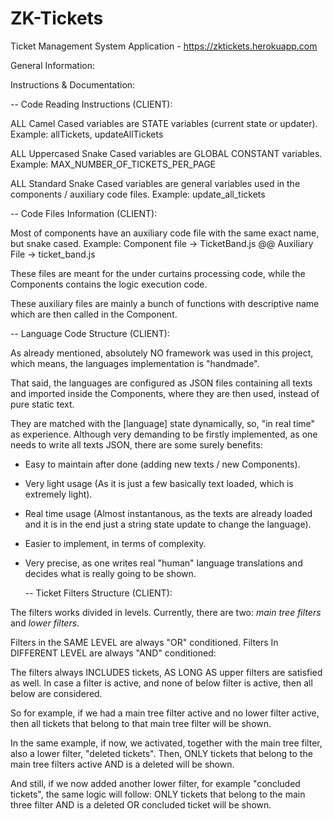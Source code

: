 # ZK-Tickets
Ticket Management System Application - https://zktickets.herokuapp.com

General Information:



Instructions & Documentation:


  --  Code Reading Instructions (CLIENT):

ALL Camel Cased variables are STATE variables (current state or updater).                               Example: allTickets, updateAllTickets

ALL Uppercased Snake Cased variables are GLOBAL CONSTANT variables.                                     Example: MAX_NUMBER_OF_TICKETS_PER_PAGE

ALL Standard Snake Cased variables are general variables used in the components / auxiliary code files. Example: update_all_tickets


  --  Code Files Information (CLIENT):
  
Most of components have an auxiliary code file with the same exact name, but snake cased. Example: Component file -> TicketBand.js @@ Auxiliary File -> ticket_band.js

These files are meant for the under curtains processing code, while the Components contains the logic execution code.

These auxiliary files are mainly a bunch of functions with descriptive name which are then called in the Component.


  --  Language Code Structure (CLIENT):
  
As already mentioned, absolutely NO framework was used in this project, which means, the languages implementation is "handmade".

That said, the languages are configured as JSON files containing all texts and imported inside the Components, where they are then used, instead of pure static text.

They are matched with the [language] state dynamically, so, "in real time" as experience. Although very demanding to be firstly implemented, as one needs to write all texts JSON, there are some surely benefits:

- Easy to maintain after done (adding new texts / new Components).
- Very light usage (As it is just a few basically text loaded, which is extremely light).
- Real time usage (Almost instantanous, as the texts are already loaded and it is in the end just a string state update to change the language).
- Easier to implement, in terms of complexity.
- Very precise, as one writes real "human" language translations and decides what is really going to be shown.


  --  Ticket Filters Structure (CLIENT):

The filters works divided in levels. Currently, there are two: *main tree filters* and *lower filters*.

Filters in the SAME LEVEL are always "OR" conditioned. Filters In DIFFERENT LEVEL are always "AND" conditioned:

The filters always INCLUDES tickets, AS LONG AS upper filters are satisfied as well. In case a filter is active, and none of below filter is active, then all below are considered.

So for example, if we had a main tree filter active and no lower filter active, then all tickets that belong to that main tree filter will be shown.

In the same example, if now, we activated, together with the main tree filter, also a lower filter, "deleted tickets". Then, ONLY tickets that belong to the main tree filters active AND is a deleted will be shown.

And still, if we now added another lower filter, for example "concluded tickets", the same logic will follow: ONLY tickets that belong to the main three filter AND is a deleted OR concluded ticket will be shown.
